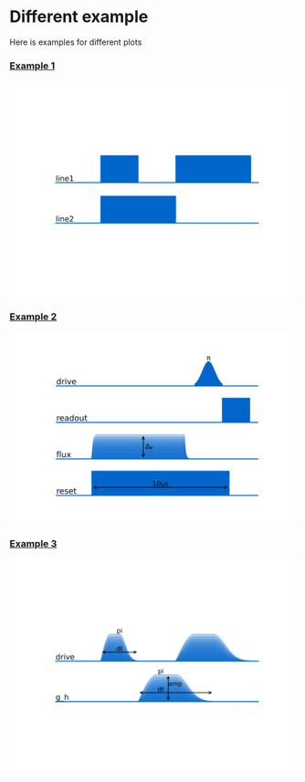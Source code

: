 # Different example
Here is examples for different plots

### [Example 1](example_1.md)
![example_1](figures/example_1.svg)

### [Example 2](example_2.md)
![example_2](figures/example_2.svg)

### [Example 3](example_3.md)
![example_3](figures/example_3.svg)
